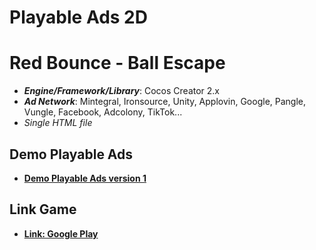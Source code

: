 # Playable Ads 2D

# Red Bounce - Ball Escape

- **_Engine/Framework/Library_**: Cocos Creator 2.x
- **_Ad Network_**: Mintegral, Ironsource, Unity, Applovin, Google, Pangle, Vungle, Facebook, Adcolony, TikTok...
- _Single HTML file_

## Demo Playable Ads

- [**Demo Playable Ads version 1**](https://kidcry0x.github.io/Playable-Ads_Red-Bouce-Ball-Escape/Red_Bounce_V1/)

## Link Game

- [**Link: Google Play**](https://play.google.com/store/apps/details?id=com.balance.redball)
